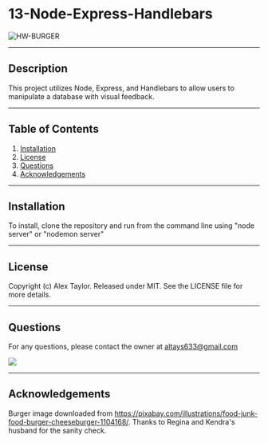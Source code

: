 # 13-Node-Express-Handlebars

![HW-BURGER](https://img.shields.io/badge/HW-BURGER-brightgreen)

***

## Description

This project utilizes Node, Express, and Handlebars to allow users to manipulate a database with visual feedback.

***

## Table of Contents


1. [Installation](#Installation)
2. [License](#License)
3. [Questions](#Questions)
4. [Acknowledgements](#Acknowledgements)


***

## Installation

To install, clone the repository and run from the command line using "node server" or "nodemon server"

***


## License

Copyright (c)  Alex Taylor.
Released under MIT. See the LICENSE file for more details.

***

## Questions

For any questions, please contact the owner at altays633@gmail.com

![](https://avatars.githubusercontent.com/u/12203157?&s=200)

***

## Acknowledgements

Burger image downloaded from https://pixabay.com/illustrations/food-junk-food-burger-cheeseburger-1104168/. Thanks to Regina and Kendra's husband for the sanity check.
